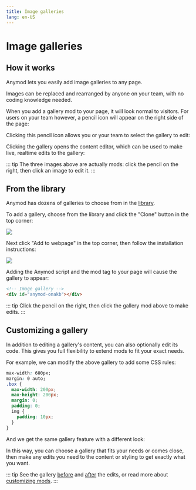 ```yaml
---
title: Image galleries
lang: en-US
---
```

<sandbox/>

# Image galleries

## How it works

Anymod lets you easily add image galleries to any page.

Images can be replaced and rearranged by anyone on your team, with no coding knowledge needed.

When you add a gallery mod to your page, it will look normal to visitors. For users on your team however, a pencil icon will appear on the right side of the page:

<div class="mod-container">
  <!-- [Sandbox] Image Gallery-01 -->
  <mod mod-key="lmbmm"/>
</div>

Clicking this pencil icon allows you or your team to select the gallery to edit:

<div class="mod-container">
  <!-- [Sandbox] Image Gallery-02 -->
  <mod mod-key="oorla"/>
</div>

Clicking the gallery opens the content editor, which can be used to make live, realtime edits to the gallery:

<div class="mod-container">
  <!-- [Sandbox] Image Gallery-03 -->
  <mod mod-key="aklbr"/>
</div>

::: tip
The three images above are actually mods: click the pencil <sandbox-inline/> on the right, then click an image to edit it.
:::

## From the library

Anymod has dozens of galleries to choose from in the [library](https://anymod.com/library?tag=galleries).

To add a gallery, choose from the library and click the "Clone" button in the top corner:

<img src="https://res.cloudinary.com/component/image/upload/v1538154150/gallery-04_wkvd2r.png">

Next click "Add to webpage" in the top corner, then follow the installation instructions:

<img src="https://res.cloudinary.com/component/image/upload/v1538094487/form-02_rjan9p.png">

Adding the Anymod script and the mod tag to your page will cause the gallery to appear:

```html
<!-- Image gallery -->
<div id="anymod-onakb"></div>
```

<!-- [Sandbox] Image Gallery-04 -->
<mod mod-key="kokob"/>

::: tip
Click the pencil <sandbox-inline/> on the right, then click the gallery mod above to make edits.
:::

## Customizing a gallery

In addition to editing a gallery's content, you can also optionally edit its code. This gives you full flexibility to extend mods to fit your exact needs.

For example, we can modify the above gallery to add some CSS rules:

```css
max-width: 600px;
margin: 0 auto;
.box {
  max-width: 200px;
  max-height: 200px;
  margin: 0;
  padding: 0;
  img {
    padding: 10px;
  }
}
```

And we get the same gallery feature with a different look:

<!-- [Sandbox] Image Gallery-05 -->
<mod mod-key="mklbd"/>

In this way, you can choose a gallery that fits your needs or comes close, then make any edits you need to the content or styling to get exactly what you want.

::: tip
See the gallery [before](https://anymod.com/mod/onakb) and [after](https://anymod.com/mod/mklad) the edits, or read more about [customizing mods](/guide/custom-mods.html).
:::

<!-- ## Creating from scratch -->